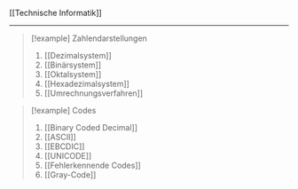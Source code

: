 [[Technische Informatik]]

---

> [!example] Zahlendarstellungen
> 1. [[Dezimalsystem]]
> 2. [[Binärsystem]]
> 3. [[Oktalsystem]]
> 4. [[Hexadezimalsystem]]
> 5. [[Umrechnungsverfahren]]

> [!example] Codes
> 1. [[Binary Coded Decimal]]
> 2. [[ASCII]]
> 3. [[EBCDIC]]
> 4. [[UNICODE]]
> 5. [[Fehlerkennende Codes]]
> 6. [[Gray-Code]]
